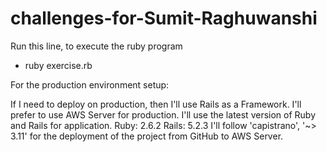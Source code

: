 # challenges-for-Sumit-Raghuwanshi

Run this line, to execute the ruby program
* ruby exercise.rb

For the production environment setup:

If I need to deploy on production, then 
I'll use Rails as a Framework.
I'll prefer to use AWS Server for production.
I'll use the latest version of Ruby and Rails for application.
Ruby: 2.6.2
Rails: 5.2.3
I'll follow 'capistrano', '~> 3.11' for the deployment of the project from GitHub to AWS Server.
